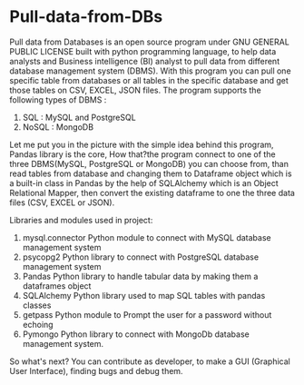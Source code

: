# Pull-data-from-DBs

Pull data from Databases is an open source program under GNU GENERAL PUBLIC LICENSE built with python programming language, to help data analysts and Business intelligence (BI) analyst to pull data from different database management system (DBMS).
With this program you can pull one specific table from databases or all tables in the specific database and get those tables on CSV, EXCEL, JSON files. The program supports the following types of DBMS :

1. SQL : MySQL and PostgreSQL
2. NoSQL : MongoDB 

Let me put you in the picture with the simple idea behind this program, Pandas library is the core, How that?the program connect to one of the three DBMS(MySQL, PostgreSQL or MongoDB) you can choose from, than read tables from database and changing them to Dataframe object which is a built-in class in Pandas by the help of SQLAlchemy which is an Object Relational Mapper, then convert the existing dataframe to one the three data files (CSV, EXCEL or JSON). 

Libraries and modules used in project:

1. mysql.connector
Python module to connect with MySQL database management system
2. psycopg2
Python library to connect with PostgreSQL database management system
3. Pandas
Python library to handle tabular data by making them a dataframes object
4. SQLAlchemy
Python library used to map SQL tables with pandas classes
5. getpass
Python module to Prompt the user for a password without echoing
6. Pymongo
Python library to connect with MongoDb database management system.


So what's next? 
You can contribute as developer, to make a GUI (Graphical User Interface), finding bugs and debug them.
